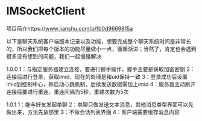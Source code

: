 # IMSocketClient
项目简介https://www.jianshu.com/p/fb0d9669815a

以下是聊天系统客户端版本记录以及功能，想要完成整个聊天系统时间是非常长的，所以我们把每个版本的功能尽量做小一点，循循渐进；当然了，肯定也会遇到很多没有想到的问题，我们一起慢慢解决

1.0.0
1：与指定服务器建立连接，要进行握手操作，握手主要是获取加密密钥
2：连接后进行登录，获取imid，现在的处理是和uid保持一致
3：登录成功后设置imid到控制中心，并启动心跳机制，后续发送数据需加上imid
4：服务器主动断开连接后要进行重连，重连间隔为5秒，重建次数为5次

1.0.1
1：能与好友发起单聊
2：单聊只做发送文本消息，其他消息类型界面可以先做出来，方法先放那里
3：不做会话列表界面
4：客户端需要缓存消息内容
